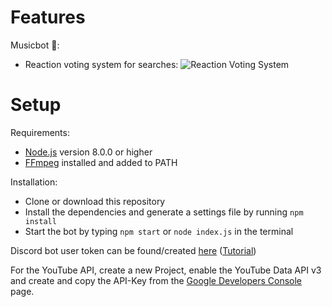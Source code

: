 # Features

Musicbot 🎵:

- Reaction voting system for searches: ![Reaction Voting System](https://i.imgur.com/4ko9Cfz.gif)

# Setup

Requirements:

* [Node.js](https://nodejs.org/en/download/) version 8.0.0 or higher
* [FFmpeg](https://github.com/FFmpeg/FFmpeg) installed and added to PATH

Installation:

* Clone or download this repository
* Install the dependencies and generate a settings file by running `npm install`
* Start the bot by typing `npm start` or `node index.js` in the terminal

Discord bot user token can be found/created [here](https://discordapp.com/developers/applications/me) ([Tutorial](https://gfycat.com/richblackandwhitecapeghostfrog))

For the YouTube API, create a new Project, enable the YouTube Data API v3 and create and copy the API-Key from the [Google Developers Console](https://console.developers.google.com/projectselector/apis/api/youtube.googleapis.com/overview) page.
